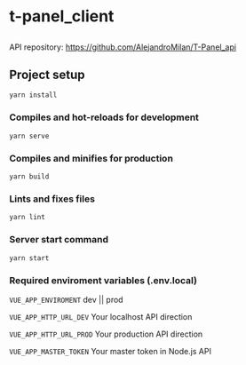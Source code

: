 # t-panel_client

##
API repository: https://github.com/AlejandroMilan/T-Panel_api

## Project setup
```
yarn install
```

### Compiles and hot-reloads for development
```
yarn serve
```

### Compiles and minifies for production
```
yarn build
```

### Lints and fixes files
```
yarn lint
```

### Server start command
```
yarn start
```

### Required enviroment variables (.env.local)
```VUE_APP_ENVIROMENT``` dev || prod

```VUE_APP_HTTP_URL_DEV``` Your localhost API direction

```VUE_APP_HTTP_URL_PROD``` Your production API direction

```VUE_APP_MASTER_TOKEN``` Your master token in Node.js API
